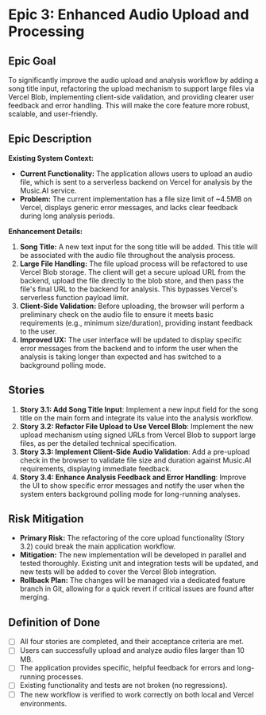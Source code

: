 # Epic 3: Enhanced Audio Upload and Processing

## Epic Goal

To significantly improve the audio upload and analysis workflow by adding a song title input, refactoring the upload mechanism to support large files via Vercel Blob, implementing client-side validation, and providing clearer user feedback and error handling. This will make the core feature more robust, scalable, and user-friendly.

## Epic Description

**Existing System Context:**

- **Current Functionality:** The application allows users to upload an audio file, which is sent to a serverless backend on Vercel for analysis by the Music.AI service.
- **Problem:** The current implementation has a file size limit of ~4.5MB on Vercel, displays generic error messages, and lacks clear feedback during long analysis periods.

**Enhancement Details:**

1.  **Song Title:** A new text input for the song title will be added. This title will be associated with the audio file throughout the analysis process.
2.  **Large File Handling:** The file upload process will be refactored to use Vercel Blob storage. The client will get a secure upload URL from the backend, upload the file directly to the blob store, and then pass the file's final URL to the backend for analysis. This bypasses Vercel's serverless function payload limit.
3.  **Client-Side Validation:** Before uploading, the browser will perform a preliminary check on the audio file to ensure it meets basic requirements (e.g., minimum size/duration), providing instant feedback to the user.
4.  **Improved UX:** The user interface will be updated to display specific error messages from the backend and to inform the user when the analysis is taking longer than expected and has switched to a background polling mode.

## Stories

1.  **Story 3.1: Add Song Title Input**: Implement a new input field for the song title on the main form and integrate its value into the analysis workflow.
2.  **Story 3.2: Refactor File Upload to Use Vercel Blob**: Implement the new upload mechanism using signed URLs from Vercel Blob to support large files, as per the detailed technical specification.
3.  **Story 3.3: Implement Client-Side Audio Validation**: Add a pre-upload check in the browser to validate file size and duration against Music.AI requirements, displaying immediate feedback.
4.  **Story 3.4: Enhance Analysis Feedback and Error Handling**: Improve the UI to show specific error messages and notify the user when the system enters background polling mode for long-running analyses.

## Risk Mitigation

- **Primary Risk:** The refactoring of the core upload functionality (Story 3.2) could break the main application workflow.
- **Mitigation:** The new implementation will be developed in parallel and tested thoroughly. Existing unit and integration tests will be updated, and new tests will be added to cover the Vercel Blob integration.
- **Rollback Plan:** The changes will be managed via a dedicated feature branch in Git, allowing for a quick revert if critical issues are found after merging.

## Definition of Done

- [ ] All four stories are completed, and their acceptance criteria are met.
- [ ] Users can successfully upload and analyze audio files larger than 10 MB.
- [ ] The application provides specific, helpful feedback for errors and long-running processes.
- [ ] Existing functionality and tests are not broken (no regressions).
- [ ] The new workflow is verified to work correctly on both local and Vercel environments.

